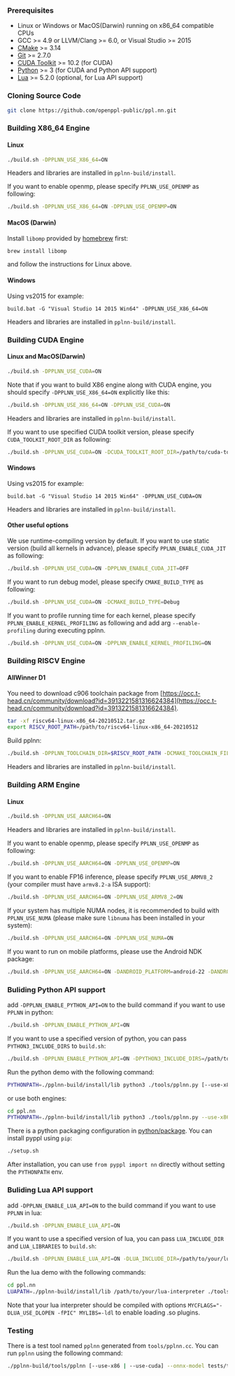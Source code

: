 ### Prerequisites

* Linux or Windows or MacOS(Darwin) running on x86_64 compatible CPUs
* GCC >= 4.9 or LLVM/Clang >= 6.0, or Visual Studio >= 2015
* [CMake](https://cmake.org/download/) >= 3.14
* [Git](https://git-scm.com/downloads) >= 2.7.0
* [CUDA Toolkit](https://developer.nvidia.com/cuda-toolkit-archive) >= 10.2 (for CUDA)
* [Python](https://www.python.org/downloads/) >= 3 (for CUDA and Python API support)
* [Lua](https://www.lua.org/download.html) >= 5.2.0 (optional, for Lua API support)

### Cloning Source Code

```bash
git clone https://github.com/openppl-public/ppl.nn.git
```

### Building X86_64 Engine

#### Linux

```bash
./build.sh -DPPLNN_USE_X86_64=ON
```

Headers and libraries are installed in `pplnn-build/install`.

If you want to enable openmp, please specify `PPLNN_USE_OPENMP` as following:

```bash
./build.sh -DPPLNN_USE_X86_64=ON -DPPLNN_USE_OPENMP=ON
```

#### MacOS (Darwin)

Install `libomp` provided by [homebrew](https://brew.sh/) first:

```bash
brew install libomp
```

and follow the instructions for Linux above.

#### Windows

Using vs2015 for example:

```
build.bat -G "Visual Studio 14 2015 Win64" -DPPLNN_USE_X86_64=ON
```

Headers and libraries are installed in `pplnn-build/install`.

### Building CUDA Engine

#### Linux and MacOS(Darwin)

```bash
./build.sh -DPPLNN_USE_CUDA=ON
```

Note that if you want to build X86 engine along with CUDA engine, you should specify `-DPPLNN_USE_X86_64=ON` explicitly like this:

```bash
./build.sh -DPPLNN_USE_X86_64=ON -DPPLNN_USE_CUDA=ON
```

Headers and libraries are installed in `pplnn-build/install`.

If you want to use specified CUDA toolkit version, please specify `CUDA_TOOLKIT_ROOT_DIR` as following:

```bash
./build.sh -DPPLNN_USE_CUDA=ON -DCUDA_TOOLKIT_ROOT_DIR=/path/to/cuda-toolkit-root-dir
```


#### Windows

Using vs2015 for example:

```
build.bat -G "Visual Studio 14 2015 Win64" -DPPLNN_USE_CUDA=ON
```

Headers and libraries are installed in `pplnn-build/install`.

#### Other useful options

We use runtime-compiling version by default. If you want to use static version (build all kernels in advance), please specify `PPLNN_ENABLE_CUDA_JIT` as following:

```bash
./build.sh -DPPLNN_USE_CUDA=ON -DPPLNN_ENABLE_CUDA_JIT=OFF
```

If you want to run debug model, please specify `CMAKE_BUILD_TYPE` as following:

```bash
./build.sh -DPPLNN_USE_CUDA=ON -DCMAKE_BUILD_TYPE=Debug
```

If you want to profile running time for each kernel, please specify `PPLNN_ENABLE_KERNEL_PROFILING` as following and add arg `--enable-profiling` during executing pplnn.

```bash
./build.sh -DPPLNN_USE_CUDA=ON -DPPLNN_ENABLE_KERNEL_PROFILING=ON
```

### Building RISCV Engine

#### AllWinner D1

You need to download c906 toolchain package from [https://occ.t-head.cn/community/download?id=3913221581316624384](https://occ.t-head.cn/community/download?id=3913221581316624384).
``` bash
tar -xf riscv64-linux-x86_64-20210512.tar.gz
export RISCV_ROOT_PATH=/path/to/riscv64-linux-x86_64-20210512
```

Build pplnn:
```bash
./build.sh -DPPLNN_TOOLCHAIN_DIR=$RISCV_ROOT_PATH -DCMAKE_TOOLCHAIN_FILE=cmake/toolchains/riscv64-linux-gnu.cmake -DPPLNN_USE_RISCV64=ON -DPPLNN_ENABLE_KERNEL_PROFILING=ON -DPPLNN_ENABLE_PYTHON_API=OFF -DPPLNN_ENABLE_LUA_API=OFF -DCMAKE_INSTALL_PREFIX=pplnn-build/install
```

Headers and libraries are installed in `pplnn-build/install`.

### Building ARM Engine

#### Linux

```bash
./build.sh -DPPLNN_USE_AARCH64=ON
```

Headers and libraries are installed in `pplnn-build/install`.

If you want to enable openmp, please specify `PPLNN_USE_OPENMP` as following:

```bash
./build.sh -DPPLNN_USE_AARCH64=ON -DPPLNN_USE_OPENMP=ON
```

If you want to enable FP16 inference, please specify `PPLNN_USE_ARMV8_2` (your compiler must have `armv8.2-a` ISA support):

```bash
./build.sh -DPPLNN_USE_AARCH64=ON -DPPLNN_USE_ARMV8_2=ON
```

If your system has multiple NUMA nodes, it is recommended to build with `PPLNN_USE_NUMA` (please make sure `libnuma` has been installed in your system):

```bash
./build.sh -DPPLNN_USE_AARCH64=ON -DPPLNN_USE_NUMA=ON
```

If you want to run on mobile platforms, please use the Android NDK package:

```bash
./build.sh -DPPLNN_USE_AARCH64=ON -DANDROID_PLATFORM=android-22 -DANDROID_ABI=arm64-v8a -DANDROID_ARM_NEON=ON -DCMAKE_TOOLCHAIN_FILE=<path_to_android_ndk_package>/android-ndk-r22b/build/cmake/android.toolchain.cmake
```

### Buliding Python API support

add `-DPPLNN_ENABLE_PYTHON_API=ON` to the build command if you want to use `PPLNN` in python:

```bash
./build.sh -DPPLNN_ENABLE_PYTHON_API=ON
```

If you want to use a specified version of python, you can pass `PYTHON3_INCLUDE_DIRS` to `build.sh`:

```bash
./build.sh -DPPLNN_ENABLE_PYTHON_API=ON -DPYTHON3_INCLUDE_DIRS=/path/to/your/python/include/dir [other options]
```

Run the python demo with the following command:

```bash
PYTHONPATH=./pplnn-build/install/lib python3 ./tools/pplnn.py [--use-x86 | --use-cuda] --onnx-model tests/testdata/conv.onnx
```

or use both engines:

```bash
cd ppl.nn
PYTHONPATH=./pplnn-build/install/lib python3 ./tools/pplnn.py --use-x86 --use-cuda --onnx-model tests/testdata/conv.onnx
```

There is a python packaging configuration in [python/package](../../python/package). You can install pyppl using `pip`:

```bash
./setup.sh
```

After installation, you can use `from pyppl import nn` directly without setting the `PYTHONPATH` env.

### Buliding Lua API support

add `-DPPLNN_ENABLE_LUA_API=ON` to the build command if you want to use `PPLNN` in lua:

```bash
./build.sh -DPPLNN_ENABLE_LUA_API=ON
```

If you want to use a specified version of lua, you can pass `LUA_INCLUDE_DIR` and `LUA_LIBRARIES` to `build.sh`:

```bash
./build.sh -DPPLNN_ENABLE_LUA_API=ON -DLUA_INCLUDE_DIR=/path/to/your/lua/include/dir -DLUA_LIBRARIES=/path/to/your/lua/lib [other options]
```

Run the lua demo with the following commands:

```bash
cd ppl.nn
LUAPATH=./pplnn-build/install/lib /path/to/your/lua-interpreter ./tools/pplnn.lua
```

Note that your lua interpreter should be compiled with options `MYCFLAGS="-DLUA_USE_DLOPEN -fPIC" MYLIBS=-ldl` to enable loading .so plugins.

### Testing

There is a test tool named `pplnn` generated from `tools/pplnn.cc`. You can run `pplnn` using the following command:

```bash
./pplnn-build/tools/pplnn [--use-x86 | --use-cuda] --onnx-model tests/testdata/conv.onnx
```
